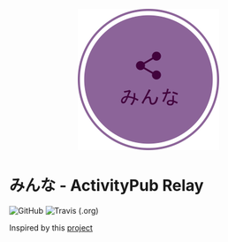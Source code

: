 <p align="center">
    <img src="public/images/logo.png" alt="Minna" width="256px" height="256px">
</p>

# みんな - ActivityPub Relay

![GitHub](https://img.shields.io/github/license/d0p1s4m4/Minna?style=for-the-badge) ![Travis (.org)](https://img.shields.io/travis/d0p1s4m4/Minna?style=for-the-badge)

Inspired by this [project](https://git.pleroma.social/pleroma/relay/tree/master/relay)
